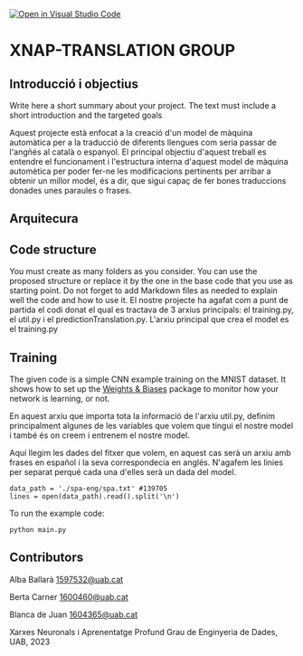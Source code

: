 [![Open in Visual Studio Code](https://classroom.github.com/assets/open-in-vscode-718a45dd9cf7e7f842a935f5ebbe5719a5e09af4491e668f4dbf3b35d5cca122.svg)](https://classroom.github.com/online_ide?assignment_repo_id=11122297&assignment_repo_type=AssignmentRepo)
# XNAP-TRANSLATION GROUP
## Introducció i objectius
Write here a short summary about your project. The text must include a short introduction and the targeted goals

Aquest projecte està enfocat a la creació d'un model de màquina automàtica per a la traducció de diferents llengues com seria passar de l'angñés al català o espanyol. El principal objectiu d'aquest treball es entendre el funcionament i l'estructura interna d'aquest model de màquina automètica per poder fer-ne les modificacions pertinents per arribar a obtenir un millor model, és a dir, que sigui capaç de fer bones traduccions donades unes paraules o frases.

## Arquitecura



## Code structure
You must create as many folders as you consider. You can use the proposed structure or replace it by the one in the base code that you use as starting point. Do not forget to add Markdown files as needed to explain well the code and how to use it.
El nostre projecte ha agafat com a punt de partida el codi donat el qual es tractava de 3 arxius principals: el training.py, el util.py i el predictionTranslation.py.
L'arxiu principal que crea el model es el training.py 

## Training
The given code is a simple CNN example training on the MNIST dataset. It shows how to set up the [Weights & Biases](https://wandb.ai/site)  package to monitor how your network is learning, or not.

En aquest arxiu que importa tota la informació de l'arxiu util.py, definim principalment algunes de les variables que volem que tingui el nostre model i també és on creem i entrenem el nostre model.

Aquí llegim les dades del fitxer que volem, en aquest cas serà un arxiu amb frases en español i la seva correspondecia en anglés. N'agafem les linies per separat perqué cada una d'elles serà un dada del model.
```
data_path = './spa-eng/spa.txt' #139705
lines = open(data_path).read().split('\n')
```

To run the example code:
```
python main.py
```



## Contributors

Alba Ballarà    1597532@uab.cat

Berta Carner    1600460@uab.cat

Blanca de Juan  1604365@uab.cat


Xarxes Neuronals i Aprenentatge Profund
Grau de Enginyeria de Dades, 
UAB, 2023
